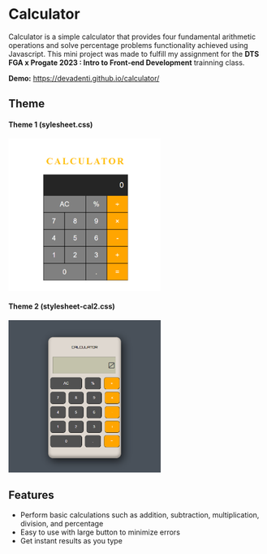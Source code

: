 # Calculator
Calculator is a simple calculator that provides four fundamental arithmetic operations and solve percentage problems functionality achieved using Javascript. This mini project was made to fulfill my assignment for the **DTS FGA x Progate 2023 : Intro to Front-end Development** trainning class.

**Demo:** https://devadenti.github.io/calculator/

## Theme

#### Theme 1 (sylesheet.css)
<img src="https://github.com/devadenti/calculator/blob/main/assets/theme-1.png" width="300" alt="calculator theme 1" />

#### Theme 2 (stylesheet-cal2.css)
<img src="https://github.com/devadenti/calculator/blob/main/assets/theme-2.png" width="300" alt="calculator theme 1" />


## Features
-  Perform basic calculations such as addition, subtraction, multiplication, division, and percentage
-  Easy to use with large button to minimize errors
-  Get instant results as you type
